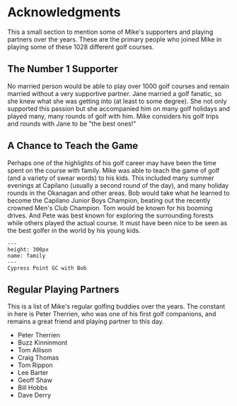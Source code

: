 # Acknowledgments

This a small section to mention some of Mike's supporters and playing partners over the years. These are the primary people who joined Mike in playing some of these 1028 different golf courses. 

## The Number 1 Supporter

No married person would be able to play over 1000 golf courses and remain married without a very supportive partner. Jane married a golf fanatic, so she knew what she was getting into (at least to some degree). She not only supported this passion but she accompanied him on many golf holidays and played many, many rounds of golf with him. Mike considers his golf trips and rounds with Jane to be "the best ones!" 

## A Chance to Teach the Game

Perhaps one of the highlights of his golf career may have been the time spent on the course with family. Mike was able to teach the game of golf (and a variety of swear words) to his kids. This included many summer evenings at Capilano (usually a second round of the day), and many holiday rounds in the Okanagan and other areas. Bob would take what he learned to become the Capilano Junior Boys Champion, beating out the recently crowned Men's Club Champion. Tom would be known for his booming drives. And Pete was best known for exploring the surrounding forests while others played the actual course. It must have been nice to be seen as the best golfer in the world by his young kids.  

```{figure} img/bob_dad.jpg
---
height: 300px
name: family
---
Cypress Point GC with Bob
```

## Regular Playing Partners

This is a list of Mike's regular golfing buddies over the years. The constant in here is Peter Therrien, who was one of his first golf companions, and remains a great friend and playing partner to this day. 

- Peter Therrien
- Buzz Kinninmont
- Tom Allison
- Craig Thomas
- Tom Rippon
- Lee Barter
- Geoff Shaw
- Bill Hobbs
- Dave Derry


